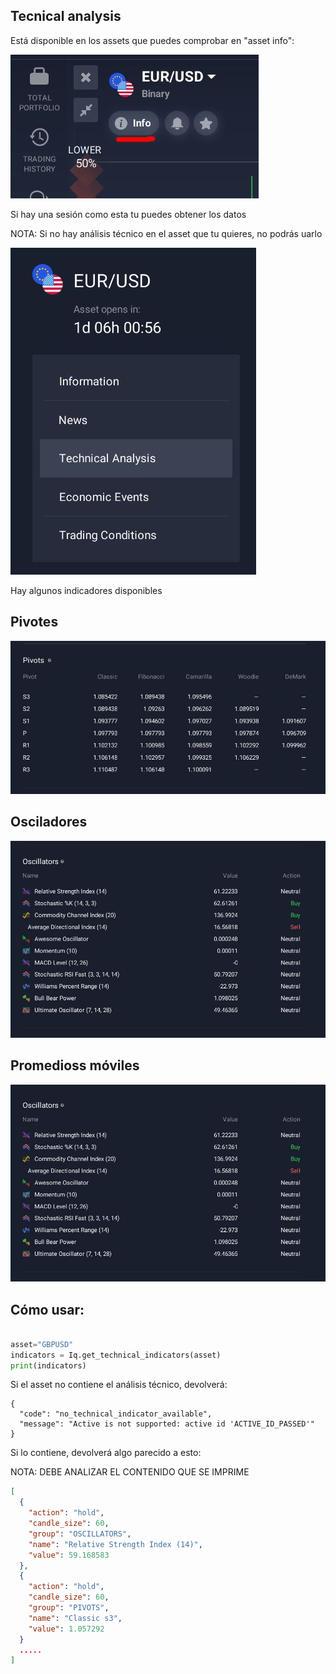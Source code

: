 ## Tecnical analysis

Está disponible en los assets que puedes comprobar en "asset info":

![asset Info](image/info.jpg)

Si hay una sesión como esta tu puedes obtener los datos

NOTA: Si no hay análisis técnico en el asset que tu quieres, no podrás uarlo

![techinical Analysis menu](image/technical-analysis.jpg)

Hay algunos indicadores disponibles

## Pivotes

![Pivots](image/pivots.JPG)

## Osciladores

![Oscillators](image/Oscillators.JPG)

## Promedioss móviles

![Moving Averages](image/Oscillators.JPG)

## Cómo usar:

```python

asset="GBPUSD"
indicators = Iq.get_technical_indicators(asset)
print(indicators)

```
Si el asset no contiene el análisis técnico, devolverá:

```
{
  "code": "no_technical_indicator_available",
  "message": "Active is not supported: active id 'ACTIVE_ID_PASSED'"
}
```
Si lo contiene, devolverá algo parecido a esto:

NOTA: DEBE ANALIZAR EL CONTENIDO QUE SE IMPRIME

```json
[
  {
    "action": "hold",
    "candle_size": 60,
    "group": "OSCILLATORS",
    "name": "Relative Strength Index (14)",
    "value": 59.168583
  },
  {
    "action": "hold",
    "candle_size": 60,
    "group": "PIVOTS",
    "name": "Classic s3",
    "value": 1.057292
  }
  .....
]
```
